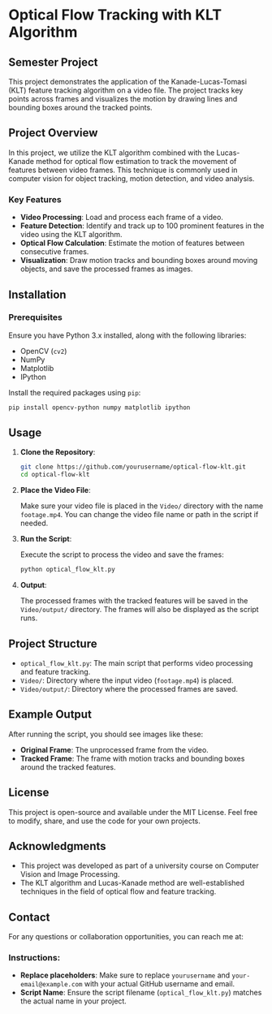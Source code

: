 # Optical Flow Tracking with KLT Algorithm

## Semester Project

This project demonstrates the application of the Kanade-Lucas-Tomasi (KLT) feature tracking algorithm on a video file. The project tracks key points across frames and visualizes the motion by drawing lines and bounding boxes around the tracked points.

## Project Overview

In this project, we utilize the KLT algorithm combined with the Lucas-Kanade method for optical flow estimation to track the movement of features between video frames. This technique is commonly used in computer vision for object tracking, motion detection, and video analysis.

### Key Features

- **Video Processing**: Load and process each frame of a video.
- **Feature Detection**: Identify and track up to 100 prominent features in the video using the KLT algorithm.
- **Optical Flow Calculation**: Estimate the motion of features between consecutive frames.
- **Visualization**: Draw motion tracks and bounding boxes around moving objects, and save the processed frames as images.

## Installation

### Prerequisites

Ensure you have Python 3.x installed, along with the following libraries:

- OpenCV (`cv2`)
- NumPy
- Matplotlib
- IPython

Install the required packages using `pip`:

```bash
pip install opencv-python numpy matplotlib ipython
```

## Usage

1. **Clone the Repository**:

   ```bash
   git clone https://github.com/yourusername/optical-flow-klt.git
   cd optical-flow-klt
   ```

2. **Place the Video File**:

   Make sure your video file is placed in the `Video/` directory with the name `footage.mp4`. You can change the video file name or path in the script if needed.

3. **Run the Script**:

   Execute the script to process the video and save the frames:

   ```bash
   python optical_flow_klt.py
   ```

4. **Output**:

   The processed frames with the tracked features will be saved in the `Video/output/` directory. The frames will also be displayed as the script runs.

## Project Structure

- `optical_flow_klt.py`: The main script that performs video processing and feature tracking.
- `Video/`: Directory where the input video (`footage.mp4`) is placed.
- `Video/output/`: Directory where the processed frames are saved.

## Example Output

After running the script, you should see images like these:

- **Original Frame**: The unprocessed frame from the video.
- **Tracked Frame**: The frame with motion tracks and bounding boxes around the tracked features.

## License

This project is open-source and available under the MIT License. Feel free to modify, share, and use the code for your own projects.

## Acknowledgments

- This project was developed as part of a university course on Computer Vision and Image Processing.
- The KLT algorithm and Lucas-Kanade method are well-established techniques in the field of optical flow and feature tracking.

## Contact

For any questions or collaboration opportunities, you can reach me at:



### Instructions:
- **Replace placeholders**: Make sure to replace `yourusername` and `your-email@example.com` with your actual GitHub username and email.
- **Script Name**: Ensure the script filename (`optical_flow_klt.py`) matches the actual name in your project.
